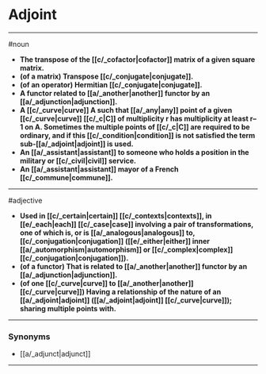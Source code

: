 # Adjoint
---
#noun
- **The transpose of the [[c/_cofactor|cofactor]] matrix of a given square matrix.**
- **(of a matrix) Transpose [[c/_conjugate|conjugate]].**
- **(of an operator) Hermitian [[c/_conjugate|conjugate]].**
- **A functor related to [[a/_another|another]] functor by an [[a/_adjunction|adjunction]].**
- **A [[c/_curve|curve]] A such that [[a/_any|any]] point of a given [[c/_curve|curve]] [[c/_c|C]] of multiplicity r has multiplicity at least r–1 on A. Sometimes the multiple points of [[c/_c|C]] are required to be ordinary, and if this [[c/_condition|condition]] is not satisfied the term sub-[[a/_adjoint|adjoint]] is used.**
- **An [[a/_assistant|assistant]] to someone who holds a position in the military or [[c/_civil|civil]] service.**
- **An [[a/_assistant|assistant]] mayor of a French [[c/_commune|commune]].**
---
#adjective
- **Used in [[c/_certain|certain]] [[c/_contexts|contexts]], in [[e/_each|each]] [[c/_case|case]] involving a pair of transformations, one of which is, or is [[a/_analogous|analogous]] to, [[c/_conjugation|conjugation]] ([[e/_either|either]] inner [[a/_automorphism|automorphism]] or [[c/_complex|complex]] [[c/_conjugation|conjugation]]).**
- **(of a functor) That is related to [[a/_another|another]] functor by an [[a/_adjunction|adjunction]].**
- **(of one [[c/_curve|curve]] to [[a/_another|another]] [[c/_curve|curve]]) Having a relationship of the nature of an [[a/_adjoint|adjoint]] ([[a/_adjoint|adjoint]] [[c/_curve|curve]]); sharing multiple points with.**
---
### Synonyms
- [[a/_adjunct|adjunct]]
---
